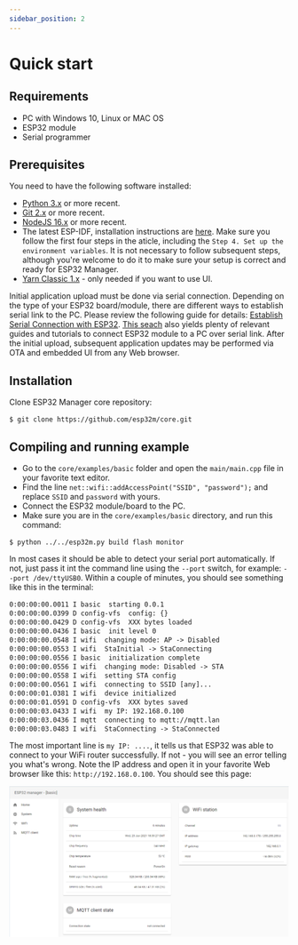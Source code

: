 ```yaml
---
sidebar_position: 2
---
```


# Quick start

## Requirements
* PC with Windows 10, Linux or MAC OS
* ESP32 module
* Serial programmer


## Prerequisites
You need to have the following software installed:
* [Python 3.x](//www.python.org/downloads/) or more recent.
* [Git 2.x](//git-scm.com/downloads) or more recent.
* [NodeJS 16.x](//nodejs.org/en/) or more recent.
* The latest ESP-IDF, installation instructions are [here](//docs.espressif.com/projects/esp-idf/en/latest/esp32/get-started/index.html). Make sure you follow the first four steps in the aticle, including the `Step 4. Set up the environment variables`. It is not necessary to follow subsequent steps, although you're welcome to do it to make sure your setup is correct and ready for ESP32 Manager.
* [Yarn Classic 1.x](//classic.yarnpkg.com/en/docs/install/#windows-stable) - only needed if you want to use UI.


Initial application upload must be done via serial connection. Depending on the type of your ESP32 board/module, there are different ways to establish serial link to the PC. 
Please review the following guide for details: [Establish Serial Connection with ESP32](//docs.espressif.com/projects/esp-idf/en/latest/esp32/get-started/establish-serial-connection.html).
[This seach](//www.google.com/search?q=esp32+serial+programmer) also yields plenty of relevant guides and tutorials to connect ESP32 module to a PC over serial link.
After the initial upload, subsequent application updates may be performed via OTA and embedded UI from any Web browser.

## Installation

Clone ESP32 Manager core repository:

```shell
$ git clone https://github.com/esp32m/core.git
```

## Compiling and running example

* Go to the `core/examples/basic` folder and open the `main/main.cpp` file in your favorite text editor.
* Find the line `net::wifi::addAccessPoint("SSID", "password");` and replace `SSID` and `password` with yours.
* Connect the ESP32 module/board to the PC.
* Make sure you are in the `core/examples/basic` directory, and run this command:

```shell
$ python ../../esp32m.py build flash monitor
```
In most cases it should be able to detect your serial port automatically. If not, just pass it int the command line using the `--port` switch, for example: `--port /dev/ttyUSB0`. 
Within a couple of minutes, you should see something like this in the terminal: 

```
0:00:00:00.0011 I basic  starting 0.0.1
0:00:00:00.0399 D config-vfs  config: {}
0:00:00:00.0429 D config-vfs  XXX bytes loaded
0:00:00:00.0436 I basic  init level 0
0:00:00:00.0548 I wifi  changing mode: AP -> Disabled
0:00:00:00.0553 I wifi  StaInitial -> StaConnecting
0:00:00:00.0556 I basic  initialization complete
0:00:00:00.0556 I wifi  changing mode: Disabled -> STA
0:00:00:00.0558 I wifi  setting STA config
0:00:00:00.0561 I wifi  connecting to SSID [any]...
0:00:00:01.0381 I wifi  device initialized
0:00:00:01.0591 D config-vfs  XXX bytes saved
0:00:00:03.0433 I wifi  my IP: 192.168.0.100
0:00:00:03.0436 I mqtt  connecting to mqtt://mqtt.lan
0:00:00:03.0483 I wifi  StaConnecting -> StaConnected
```

The most important line is `my IP: ....`, it tells us that ESP32 was able to connect to your WiFi router successfully. If not - you will see an error telling you what's wrong.
Note the IP address and open it in your favorite Web browser like this: `http://192.168.0.100`. You should see this page:

![example-basic-ui](../static/img/esp32m-example-basic.png)
